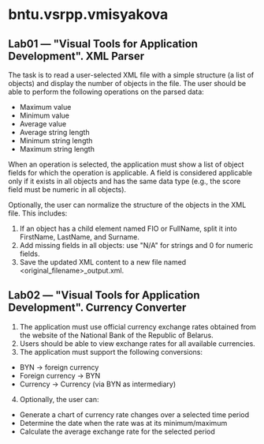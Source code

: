 # bntu.vsrpp.vmisyakova
## **Lab01 — "Visual Tools for Application Development". XML Parser**

The task is to read a user-selected XML file with a simple structure (a list of objects) and display the number of objects in the file. The user should be able to perform the following operations on the parsed data:
* Maximum value
* Minimum value
* Average value
* Average string length
* Minimum string length
* Maximum string length
  
When an operation is selected, the application must show a list of object fields for which the operation is applicable. A field is considered applicable only if it exists in all objects and has the same data type (e.g., the score field must be numeric in all objects).

Optionally, the user can normalize the structure of the objects in the XML file. This includes:
1. If an object has a child element named FIO or FullName, split it into FirstName, LastName, and Surname.
2. Add missing fields in all objects: use "N/A" for strings and 0 for numeric fields.
3. Save the updated XML content to a new file named <original_filename>_output.xml.

## **Lab02 — "Visual Tools for Application Development". Currency Converter**
1. The application must use official currency exchange rates obtained from the website of the National Bank of the Republic of Belarus.
2. Users should be able to view exchange rates for all available currencies.
3. The application must support the following conversions:
* BYN → foreign currency
* Foreign currency → BYN
* Currency → Currency (via BYN as intermediary)
4. Optionally, the user can:
* Generate a chart of currency rate changes over a selected time period
* Determine the date when the rate was at its minimum/maximum
* Calculate the average exchange rate for the selected period

